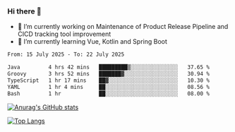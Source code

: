 ### Hi there 👋

- 🔭 I’m currently working on Maintenance of Product Release Pipeline and CICD tracking tool improvement
- 🌱 I’m currently learning Vue, Kotlin and Spring Boot

<!--START_SECTION:waka-->

```txt
From: 15 July 2025 - To: 22 July 2025

Java         4 hrs 42 mins   █████████▒░░░░░░░░░░░░░░░   37.65 %
Groovy       3 hrs 52 mins   ███████▓░░░░░░░░░░░░░░░░░   30.94 %
TypeScript   1 hr 17 mins    ██▓░░░░░░░░░░░░░░░░░░░░░░   10.30 %
YAML         1 hr 4 mins     ██░░░░░░░░░░░░░░░░░░░░░░░   08.56 %
Bash         1 hr            ██░░░░░░░░░░░░░░░░░░░░░░░   08.00 %
```

<!--END_SECTION:waka-->

[![Anurag's GitHub stats](https://github-readme-stats.vercel.app/api?username=yunhao981&show_icons=true&theme=solarized-dark)](https://github.com/anuraghazra/github-readme-stats)

[![Top Langs](https://github-readme-stats.vercel.app/api/top-langs/?username=yunhao981&theme=solarized-dark&layout=compact)](https://github.com/anuraghazra/github-readme-stats)

<!--
**yunhao981/yunhao981** is a ✨ _special_ ✨ repository because its `README.md` (this file) appears on your GitHub profile.

Here are some ideas to get you started:

- 🔭 I’m currently working on Maintenance of Release Pipeline and CICD tracking tool improvement
- 🌱 I’m currently learning Vue, Kotlin and Spring Boot
- 👯 I’m looking to collaborate on ...
- 🤔 I’m looking for help with ...
- 💬 Ask me about ...
- 📫 How to reach me: ...
- 😄 Pronouns: ...
- ⚡ Fun fact: ...
-->


